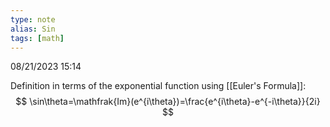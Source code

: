 ```yaml
---
type: note
alias: Sin
tags: [math]
---
```

08/21/2023 15:14

  



Definition in terms of the exponential function using [[Euler's Formula]]:
$$
\sin\theta=\mathfrak{Im}(e^{i\theta})=\frac{e^{i\theta}-e^{-i\theta}}{2i}
$$
